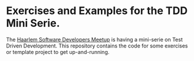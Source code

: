 # Exercises and Examples for the TDD Mini Serie.

The [Haarlem Software Developers Meetup](https://www.meetup.com/Haarlem-Software-Development-Meetup/) 
is having a mini-serie on Test Driven Development. This repository contains the code for some exercises
or template project to get up-and-running.

